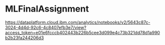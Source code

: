 # MLFinalAssignment
https://dataplatform.cloud.ibm.com/analytics/notebooks/v2/5643c87c-3024-4d4d-92c6-4c8407efb3e7/view?access_token=e01e6fcccb402443b226b5cee3d099e4c73b321dd78d1a990b2b23fa244206d3
